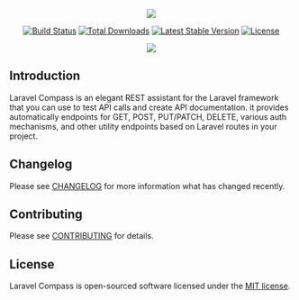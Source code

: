 <p align="center"><img src="https://res.cloudinary.com/dave24hwj8/image/upload/v1585775689/new-laravel-compass-logo.svg"></p>

<p align="center">
<a href="https://github.com/davidhsianturi/laravel-compass/actions"><img src="https://github.com/davidhsianturi/laravel-compass/workflows/tests/badge.svg" alt="Build Status"></a>
<a href="https://packagist.org/packages/davidhsianturi/laravel-compass"><img src="https://img.shields.io/packagist/dt/davidhsianturi/laravel-compass" alt="Total Downloads"></a>
<a href="https://packagist.org/packages/davidhsianturi/laravel-compass"><img src="https://img.shields.io/packagist/v/davidhsianturi/laravel-compass" alt="Latest Stable Version"></a>
<a href="https://packagist.org/packages/davidhsianturi/laravel-compass"><img src="https://img.shields.io/packagist/l/davidhsianturi/laravel-compass" alt="License"></a>
</p>

<p align="center">
<kbd>
<img src="https://res.cloudinary.com/dave24hwj8/image/upload/v1585775692/Screen_Shot_2020-04-02_at_16.05.24_PM.png">
</kbd>
</p>

## Introduction

Laravel Compass is an elegant REST assistant for the Laravel framework that you can use to test API calls and create API documentation. it provides automatically endpoints for GET, POST, PUT/PATCH, DELETE, various auth mechanisms, and other utility endpoints based on Laravel routes in your project.

## Changelog

Please see [CHANGELOG](CHANGELOG.md) for more information what has changed recently.

## Contributing

Please see [CONTRIBUTING](CONTRIBUTING.md) for details.

## License

Laravel Compass is open-sourced software licensed under the [MIT license](https://opensource.org/licenses/MIT).
